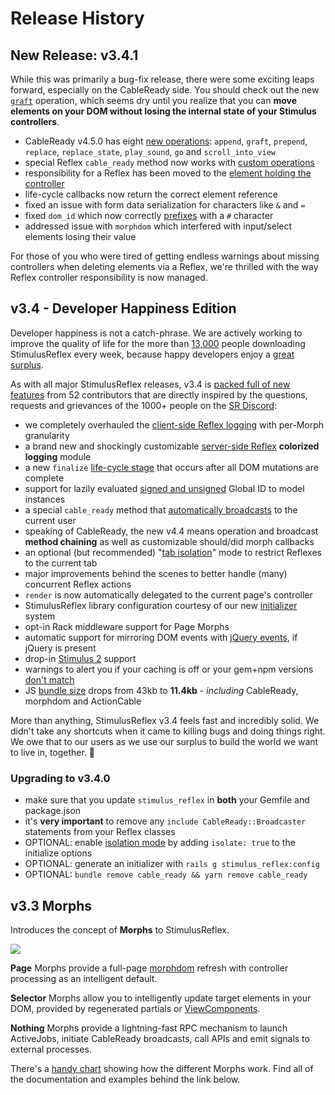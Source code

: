<script setup>
  import LinkComponent from '../components/LinkComponent.vue'
</script>

# Release History

## New Release: v3.4.1

While this was primarily a bug-fix release, there were some exciting leaps forward, especially on the CableReady side. You should check out the new [`graft`](https://cableready.stimulusreflex.com/reference/operations/dom-mutations#graft) operation, which seems dry until you realize that you can **move elements on your DOM without losing the internal state of your Stimulus controllers**.

* CableReady v4.5.0 has eight [new operations](https://cableready.stimulusreflex.com/reference/operations): `append`, `graft`, `prepend`, `replace`, `replace_state`, `play_sound`, `go` and `scroll_into_view`
* special Reflex `cable_ready` method now works with [custom operations](https://cableready.stimulusreflex.com/guide/customization#custom-operations)
* responsibility for a Reflex has been moved to the [element holding the controller](../guide/reflexes.md#understanding-stimulusreflex-controllers)
* life-cycle callbacks now return the correct element reference
* fixed an issue with form data serialization for characters like `&` and `=`
* fixed `dom_id` which now correctly [prefixes](../guide/morph-modes.md#dom_id) with a `#` character
* addressed issue with `morphdom` which interfered with input/select elements losing their value

For those of you who were tired of getting endless warnings about missing controllers when deleting elements via a Reflex, we're thrilled with the way Reflex controller responsibility is now managed.

## v3.4 - Developer Happiness Edition

Developer happiness is not a catch-phrase. We are actively working to improve the quality of life for the more than [13,000](https://www.npmjs.com/package/stimulus_reflex) people downloading StimulusReflex every week, because happy developers enjoy a [great surplus](https://www.youtube.com/watch?v=4PVViBjukAE).

As with all major StimulusReflex releases, v3.4 is [packed full of new features](https://github.com/stimulusreflex/stimulus_reflex/blob/master/CHANGELOG.md) from 52 contributors that are directly inspired by the questions, requests and grievances of the 1000+ people on the [SR Discord](https://discord.gg/stimulus-reflex):

* we completely overhauled the [client-side Reflex logging](troubleshooting.md#client-side-logging) with per-Morph granularity
* a brand new and shockingly customizable [server-side Reflex](troubleshooting.md#stimulusreflex-logging) **colorized logging** module
* a new `finalize` [life-cycle stage](../guide/lifecycle.md#client-side-reflex-callbacks) that occurs after all DOM mutations are complete
* support for lazily evaluated [signed and unsigned](../guide/reflexes.md#signed-and-unsigned-global-id-accessors) Global ID to model instances
* a special `cable_ready` method that [automatically broadcasts](../guide/reflexes.md#using-cableready-inside-a-reflex-action) to the current user
* speaking of CableReady, the new v4.4 means operation and broadcast **method chaining** as well as customizable should/did morph callbacks
* an optional \(but recommended\) "[tab isolation](../guide/reflexes.md#tab-isolation)" mode to restrict Reflexes to the current tab
* major improvements behind the scenes to better handle \(many\) concurrent Reflex actions
* `render` is now automatically delegated to the current page's controller
* StimulusReflex library configuration courtesy of our new [initializer](../hello-world/setup.md#upgrading-package-versions-and-sanity) system
* opt-in Rack middleware support for Page Morphs
* automatic support for mirroring DOM events with [jQuery events](../guide/lifecycle.md#jquery-events-1), if jQuery is present
* drop-in [Stimulus 2](https://github.com/stimulusjs/stimulus/releases/tag/v2.0.0) support
* warnings to alert you if your caching is off or your gem+npm versions [don't match](../hello-world/setup.md#upgrading-package-versions-and-sanity)
* JS [bundle size](https://bundlephobia.com/result?p=stimulus_reflex@3.4.0) drops from 43kb to **11.4kb** - _including_ CableReady, morphdom and ActionCable

More than anything, StimulusReflex v3.4 feels fast and incredibly solid. We didn't take any shortcuts when it came to killing bugs and doing things right. We owe that to our users as we use our surplus to build the world we want to live in, together. 🌲

### Upgrading to v3.4.0

* make sure that you update `stimulus_reflex` in **both** your Gemfile and package.json
* it's **very important** to remove any `include CableReady::Broadcaster` statements from your Reflex classes
* OPTIONAL: enable [isolation mode](../guide/reflexes.md#tab-isolation) by adding `isolate: true` to the initialize options
* OPTIONAL: generate an initializer with `rails g stimulus_reflex:config`
* OPTIONAL: `bundle remove cable_ready && yarn remove cable_ready`

## v3.3 Morphs

Introduces the concept of **Morphs** to StimulusReflex.

[![](https://img.youtube.com/vi/utxCm3uLhIE/maxresdefault.jpg)](https://www.youtube.com/watch?v=utxCm3uLhIE)

**Page** Morphs provide a full-page [morphdom](https://github.com/patrick-steele-idem/morphdom) refresh with controller processing as an intelligent default.

**Selector** Morphs allow you to intelligently update target elements in your DOM, provided by regenerated partials or [ViewComponents](https://github.com/github/view_component).

**Nothing** Morphs provide a lightning-fast RPC mechanism to launch ActiveJobs, initiate CableReady broadcasts, call APIs and emit signals to external processes.

There's a [handy chart](https://app.lucidchart.com/documents/view/e83d2cac-d2b1-4a05-8a2f-d55ea5e40bc9/0_0) showing how the different Morphs work. Find all of the documentation and examples behind the link below.

<LinkComponent name="Morph Modes" href="/guide/morph-modes.html"/>
